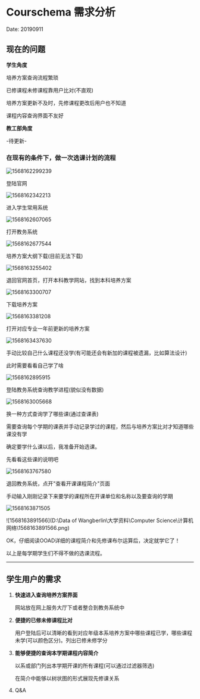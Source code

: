 # Courschema 需求分析

Date: 20190911



## 现在的问题

**学生角度**

培养方案查询流程繁琐

已修课程未修课程靠用户比对(不直观)

培养方案更新不及时，先修课程更改后用户也不知道

课程内容查询界面不友好

**教工部角度**

-待更新-



### 在现有的条件下，做一次选课计划的流程

![1568162299239](C:\Users\YitaiWTQ\AppData\Roaming\Typora\typora-user-images\1568162299239.png)

登陆官网

![1568162342213](C:\Users\YitaiWTQ\AppData\Roaming\Typora\typora-user-images\1568162342213.png)

进入学生常用系统

![1568162607065](C:\Users\YitaiWTQ\AppData\Roaming\Typora\typora-user-images\1568162607065.png)

打开教务系统

![1568162677544](C:\Users\YitaiWTQ\AppData\Roaming\Typora\typora-user-images\1568162677544.png)

培养方案大纲下载(目前无法下载)

![1568163255402](C:\Users\YitaiWTQ\AppData\Roaming\Typora\typora-user-images\1568163255402.png)

退回官网首页，打开本科教学网站，找到本科培养方案

![1568163300707](C:\Users\YitaiWTQ\AppData\Roaming\Typora\typora-user-images\1568163300707.png)

下载培养方案

![1568163381208](C:\Users\YitaiWTQ\AppData\Roaming\Typora\typora-user-images\1568163381208.png)

打开对应专业一年前更新的培养方案

![1568163437630](C:\Users\YitaiWTQ\AppData\Roaming\Typora\typora-user-images\1568163437630.png)

手动比较自己什么课程还没学(有可能还会有新加的课程被遗漏，比如算法设计)

此时需要看看自己学了啥

![1568162895915](C:\Users\YitaiWTQ\AppData\Roaming\Typora\typora-user-images\1568162895915.png)

登陆教务系统查询教学进程(貌似没有数据)

![1568163005668](C:\Users\YitaiWTQ\AppData\Roaming\Typora\typora-user-images\1568163005668.png)

换一种方式查询学了哪些课(通过查课表)

需要查询每个学期的课表并手动记录学过的课程，然后与培养方案比对才知道哪些课没有学

确定要学什么课以后，我准备开始选课。

先看看这些课的说明吧

![1568163767580](C:\Users\YitaiWTQ\AppData\Roaming\Typora\typora-user-images\1568163767580.png)

退回教务系统，点开"查看开课课程简介"页面

手动输入刚刚记录下来要学的课程所在开课单位和名称以及要查询的学期

![1568163871505](C:\Users\YitaiWTQ\AppData\Roaming\Typora\typora-user-images\1568163871505.png)

![1568163891566](D:\Data of Wangberlin\大学资料\Computer Science\计算机网络\1568163891566.png)

OK，仔细阅读OOAD详细的课程简介和先修课布尔运算后，决定就学它了！

以上是每学期学生们不得不做的选课流程。

---

## 学生用户的需求

1. **快速进入查询培养方案界面**

   网站放在网上服务大厅下或者整合到教务系统中

2. **便捷的已修未修课程比对**

   用户登陆后可以清晰的看到对应年级本系培养方案中哪些课程已学，哪些课程未学(可以颜色区分)。列出已修未修学分

3. **能够便捷的查询本学期课程内容简介**

   以系或部门列出本学期开课的所有课程(可以通过过滤器筛选)

   在简介中能够以树状图的形式展现先修课关系

4. Q&A